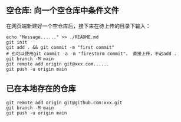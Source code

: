 ## 空仓库: 向一个空仓库中条件文件

在网页端新建好一个空仓库后，接下来在待上传的目录下输入：

``` shell
echo "Message......" >> ./README.md
git init
git add . && git commit -m "first commit" 
# 也可以使用git commit -a -m "firestorm commit"， 直接上传，不必add .
git branch -M main
git remote add origin git@xxx.com......
git push -u origin main
```

## 已在本地存在的仓库

``` shell
git remote add origin git@github.com:xxx.git
git branch -M main
git push -u origin main
```
